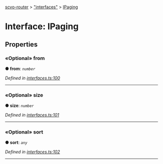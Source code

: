 [scvo-router](../README.md) > ["interfaces"](../modules/_interfaces_.md) > [IPaging](../interfaces/_interfaces_.ipaging.md)



# Interface: IPaging


## Properties
<a id="from"></a>

### «Optional» from

**●  from**:  *`number`* 

*Defined in [interfaces.ts:100](https://github.com/scvodigital/scvo-router/blob/627f4b0/src/interfaces.ts#L100)*





___

<a id="size"></a>

### «Optional» size

**●  size**:  *`number`* 

*Defined in [interfaces.ts:101](https://github.com/scvodigital/scvo-router/blob/627f4b0/src/interfaces.ts#L101)*





___

<a id="sort"></a>

### «Optional» sort

**●  sort**:  *`any`* 

*Defined in [interfaces.ts:102](https://github.com/scvodigital/scvo-router/blob/627f4b0/src/interfaces.ts#L102)*





___



